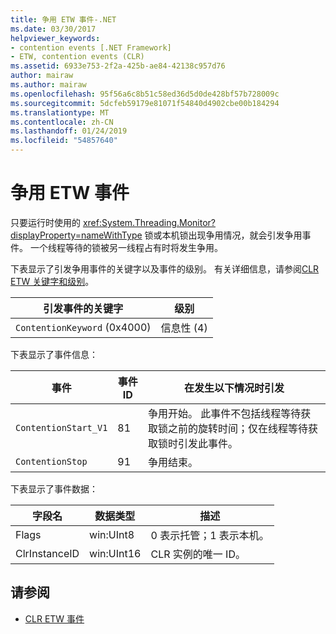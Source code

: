 ```yaml
---
title: 争用 ETW 事件-.NET
ms.date: 03/30/2017
helpviewer_keywords:
- contention events [.NET Framework]
- ETW, contention events (CLR)
ms.assetid: 6933e753-2f2a-425b-ae84-42138c957d76
author: mairaw
ms.author: mairaw
ms.openlocfilehash: 95f56a6c8b51c58ed36d5d0de428bf57b728009c
ms.sourcegitcommit: 5dcfeb59179e81071f54840d4902cbe00b184294
ms.translationtype: MT
ms.contentlocale: zh-CN
ms.lasthandoff: 01/24/2019
ms.locfileid: "54857640"
---
```

# <a name="contention-etw-events"></a>争用 ETW 事件

只要运行时使用的 <xref:System.Threading.Monitor?displayProperty=nameWithType> 锁或本机锁出现争用情况，就会引发争用事件。 一个线程等待的锁被另一线程占有时将发生争用。

下表显示了引发争用事件的关键字以及事件的级别。 有关详细信息，请参阅[CLR ETW 关键字和级别](clr-etw-keywords-and-levels.md)。

|引发事件的关键字|级别|
|-----------------------------------|-----------|
|`ContentionKeyword` (0x4000)|信息性 (4)|

下表显示了事件信息：

|事件|事件 ID|在发生以下情况时引发|
|-----------|--------------|-----------------|
|`ContentionStart_V1`|81|争用开始。 此事件不包括线程等待获取锁之前的旋转时间；仅在线程等待获取锁时引发此事件。|
|`ContentionStop`|91|争用结束。|

下表显示了事件数据：

|字段名|数据类型|描述|
|----------------|---------------|-----------------|
|Flags|win:UInt8|0 表示托管；1 表示本机。|
|ClrInstanceID|win:UInt16|CLR 实例的唯一 ID。|

## <a name="see-also"></a>请参阅

- [CLR ETW 事件](clr-etw-events.md)
